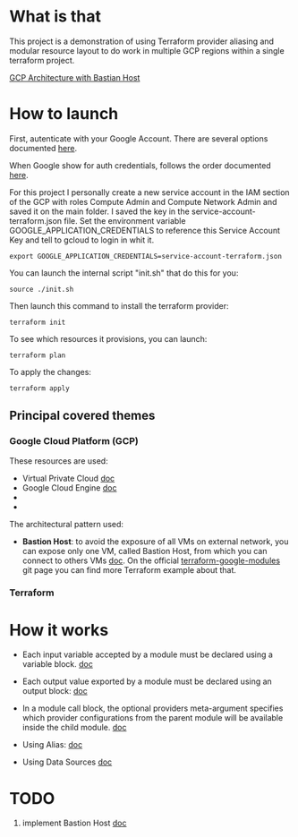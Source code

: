
# What is that

This project is a demonstration of using Terraform provider aliasing and modular resource layout to do work in multiple GCP regions within a single terraform project. 

[GCP Architecture with Bastian Host](https://github.com/giusepp3palumbo/terraform/blob/main/img/hld.png?raw=true)

# How to launch

First, autenticate with your Google Account. There are several options documented [here](https://registry.terraform.io/providers/hashicorp/google/latest/docs/guides/provider_reference#authentication).

When Google show for auth credentials, follows the order documented [here](https://cloud.google.com/docs/authentication/application-default-credentials).

For this project I personally create a new service account in the IAM section of the GCP with roles Compute Admin and Compute Network Admin and saved it on the main folder. I saved the key in the service-account-terraform.json file. Set the environment variable GOOGLE_APPLICATION_CREDENTIALS to reference this Service Account Key and tell to gcloud to login in whit it.

```
export GOOGLE_APPLICATION_CREDENTIALS=service-account-terraform.json
```

You can launch the internal script "init.sh" that do this for you:
```
source ./init.sh
```

Then launch this command to install the terraform provider:

```
terraform init
```

To see which resources it provisions, you can launch:

```
terraform plan
```

To apply the changes:

```
terraform apply
```


## Principal covered themes

### Google Cloud Platform (GCP)

These resources are used:
* Virtual Private Cloud [doc](https://cloud.google.com/vpc/docs/overview)
* Google Cloud Engine [doc](https://cloud.google.com/compute/docs/instances)
* 
* 

The architectural pattern used:
* **Bastion Host**: to avoid the exposure of all VMs on external network, you can expose only one VM, called Bastion Host, from which you can connect to others VMs [doc](https://cloud.google.com/compute/docs/connect/ssh-using-bastion-host). On the official [terraform-google-modules](https://github.com/terraform-google-modules/terraform-google-bastion-host/tree/master) git page you can find more Terraform example about that.


### Terraform



# How it works

* Each input variable accepted by a module must be declared using a variable block. [doc](https://developer.hashicorp.com/terraform/language/values/variables#declaring-an-input-variable)

* Each output value exported by a module must be declared using an output block:
[doc](https://developer.hashicorp.com/terraform/language/values/outputs#declaring-an-output-value)

* In a module call block, the optional providers meta-argument specifies which provider configurations from the parent module will be available inside the child module. [doc](https://developer.hashicorp.com/terraform/language/meta-arguments/module-providers#the-module-providers-meta-argument)

* Using Alias: [doc](https://developer.hashicorp.com/terraform/language/providers/configuration#alias-multiple-provider-configurations)

* Using Data Sources [doc](https://developer.hashicorp.com/terraform/language/data-sources)

# TODO
1. implement Bastion Host [doc](https://cloud.google.com/compute/docs/connect/ssh-using-bastion-host?hl=it)